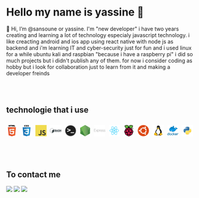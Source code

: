 # Hello my name is yassine 👋

 👋 Hi, I’m @sansoune or yassine. I'm "new developer" i have two years creating and learning a lot of technology especialy javascript technology. i like creacting android and ios app using react native with node js as backend and i'm learning IT and cyber-security just for fun and i used linux for a while ubuntu kali and raspbian "because i have a raspberry pi" i did so much projects but i didn't publish any of them. for now i consider coding as hobby but i look for collaboration just to learn from it and making a developer freinds
<!-- - 👀 I’m interested in ...
- 🌱 I’m currently learning ...
- 💞️ I’m looking to collaborate on ... -->



<!-- ![](https://c.tenor.com/g5ZphcWaj1MAAAAC/dancing-duck-vibing-duck.gif) -->
<!-- <img align="right" alt="html" width="400px" src="https://c.tenor.com/g5ZphcWaj1MAAAAC/dancing-duck-vibing-duck.gif" /> -->
<br>
<br>


## technologie that i use
<div class="icons" style="display: flex; justify-content: space-between; max-width: 500px; padding: 10px 0;">
    <img align="left" alt="html" width="30px" src="https://raw.githubusercontent.com/github/explore/80688e429a7d4ef2fca1e82350fe8e3517d3494d/topics/html/html.png" />
    <img align="left" alt="html" width="30px" src="https://raw.githubusercontent.com/github/explore/80688e429a7d4ef2fca1e82350fe8e3517d3494d/topics/css/css.png" />
    <img align="left" alt="Javascript" width="30px" src="https://raw.githubusercontent.com/github/explore/80688e429a7d4ef2fca1e82350fe8e3517d3494d/topics/javascript/javascript.png" />
    <img align="left" alt="Javascript" width="30px" src="https://raw.githubusercontent.com/github/explore/80688e429a7d4ef2fca1e82350fe8e3517d3494d/topics/bash/bash.png" />
    <img align="left" alt="Javascript" width="30px" src="https://raw.githubusercontent.com/github/explore/80688e429a7d4ef2fca1e82350fe8e3517d3494d/topics/terminal/terminal.png" />
    <img align="left" alt="node js" width="30px" src="https://raw.githubusercontent.com/github/explore/80688e429a7d4ef2fca1e82350fe8e3517d3494d/topics/nodejs/nodejs.png" />
    <img align="left" alt="node js" width="30px" src="https://raw.githubusercontent.com/github/explore/80688e429a7d4ef2fca1e82350fe8e3517d3494d/topics/express/express.png" />
    <img align="left" alt="react and react-native" width="30px" src="https://raw.githubusercontent.com/github/explore/80688e429a7d4ef2fca1e82350fe8e3517d3494d/topics/react/react.png" />
    <img align="left" alt="react and react-native" width="30px" src="https://raw.githubusercontent.com/github/explore/80688e429a7d4ef2fca1e82350fe8e3517d3494d/topics/raspberry-pi/raspberry-pi.png" />
    <img align="left" alt="react and react-native" width="30px" src="https://raw.githubusercontent.com/github/explore/80688e429a7d4ef2fca1e82350fe8e3517d3494d/topics/ubuntu/ubuntu.png" />
    <img align="left" alt="react and react-native" width="30px" src="https://raw.githubusercontent.com/github/explore/80688e429a7d4ef2fca1e82350fe8e3517d3494d/topics/linux/linux.png" />
    <img align="left" alt="react and react-native" width="30px" src="https://raw.githubusercontent.com/github/explore/80688e429a7d4ef2fca1e82350fe8e3517d3494d/topics/docker/docker.png" />
    <img align="left" alt="react and react-native" width="30px" src="https://raw.githubusercontent.com/github/explore/80688e429a7d4ef2fca1e82350fe8e3517d3494d/topics/python/python.png" />
</div>

<br>
<br>
<br>


## To contact me
[<img width="30px" src="https://avatars.githubusercontent.com/u/9919?v=4" />](https://github.com/sansoune)
[<img width="30px" src="https://avatars.githubusercontent.com/u/50278?v=4" />](https://twitter.com/sansoune2006)
[<img width="30px" src="https://www.instagram.com/static/images/ico/favicon.ico/36b3ee2d91ed.ico" />](https://www.instagram.com/yassine__dakhlaoui/)







<!-- 
<style>
    .icons {
        
    }
</style> -->






<!---
sansoune/sansoune is a ✨ special ✨ repository because its `README.md` (this file) appears on your GitHub profile.
You can click the Preview link to take a look at your changes.
--->






